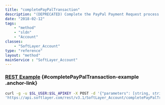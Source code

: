 ```yaml
---
title: "completePayPalTransaction"
description: "(DEPRECATED) Complete the PayPal Payment Request process and receive confirmation message."
date: "2018-02-12"
tags:
    - "method"
    - "sldn"
    - "Account"
classes:
    - "SoftLayer_Account"
type: "reference"
layout: "method"
mainService : "SoftLayer_Account"
---
```


### [REST Example](#completePayPalTransaction-example) <a href="/article/rest/"><i class="fas fa-question"></i></a> {#completePayPalTransaction-example .anchor-link} 
```bash
curl -g -u $SL_USER:$SL_APIKEY -X POST -d '{"parameters": [string, string]}' \
'https://api.softlayer.com/rest/v3.1/SoftLayer_Account/completePayPalTransaction'
```
